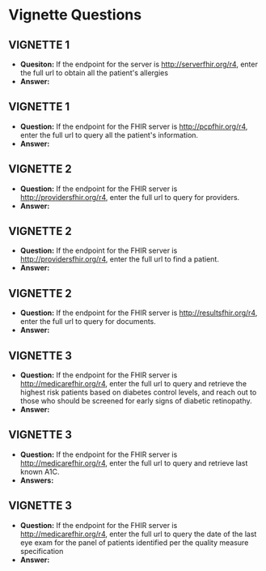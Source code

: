 # Vignette Questions

## VIGNETTE 1

* **Quesiton:** If the endpoint for the server is http://serverfhir.org/r4, enter the full url to obtain all the patient's allergies
* **Answer:**

## VIGNETTE 1

 * **Question:** If the endpoint for the FHIR server is http://pcpfhir.org/r4, enter the full url to query all the patient's information. 
 * **Answer:**

## VIGNETTE 2

 * **Question:** If the endpoint for the FHIR server is http://providersfhir.org/r4, enter the full url to query for providers. 
 * **Answer:**

## VIGNETTE 2

 * **Question:** If the endpoint for the FHIR server is http://providersfhir.org/r4, enter the full url to find a patient. 
 * **Answer:**

## VIGNETTE 2

 * **Question:** If the endpoint for the FHIR server is http://resultsfhir.org/r4, enter the full url to query for documents. 
 * **Answer:**

## VIGNETTE 3

 * **Question:** If the endpoint for the FHIR server is http://medicarefhir.org/r4, enter the full url to query and retrieve the highest risk patients based on diabetes control levels, and reach out to those who should be screened for early signs of diabetic retinopathy.
 * **Answer:**

## VIGNETTE 3

 * **Question:** If the endpoint for the FHIR server is http://medicarefhir.org/r4, enter the full url to query and retrieve last known A1C. 
 * **Answers:**

## VIGNETTE 3

 * **Question:** If the endpoint for the FHIR server is http://medicarefhir.org/r4, enter the full url to query the date of the last eye exam for the panel of patients identified per the quality measure specification
 * **Answer:**